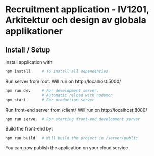# Recruitment application - IV1201, Arkitektur och design av globala applikationer

## Install / Setup

Install application with:
```bash
npm install     # To install all dependencies
```

Run server from root.
Will run on http://localhost:5000/
```bash
npm run dev     # For development server,
                # Automatic reload with nodemon
npm start       # For production server
```

Run front-end server from /client/
Will run on http://localhost:8080/
```bash
npm run serve   # For starting front-end development server
```

Build the front-end by:
```bash
npm run build   # Will build the project in /server/public
```

You can now publish the application on your cloud service.